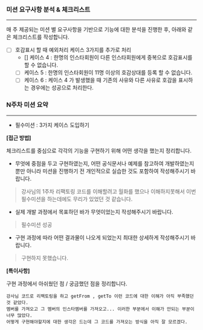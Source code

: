 ### 미션 요구사항 분석 & 체크리스트

---

매 주 제공되는 미션 별 요구사항을 기반으로 기능에 대한 분석을 진행한 후, 아래와 같은 체크리스트를 작성합니다.

- [ ] 호감표시 할 때 예외처리 케이스 3가지를 추가로 처리
    - [] 케이스 4 : 한명의 인스타회원이 다른 인스타회원에게 중복으로 호감표시를 할 수 없습니다.
    - [ ] 케이스 5 : 한명의 인스타회원이 11명 이상의 호감상대를 등록 할 수 없습니다.
    - [ ] 케이스 6 :  케이스 4 가 발생했을 때 기존의 사유와 다른 사유로 호감을 표시하는 경우에는 성공으로 처리한다.

### N주차 미션 요약

---

- 필수미션 : 3가지 케이스 도입하기

**[접근 방법]**

체크리스트를 중심으로 각각의 기능을 구현하기 위해 어떤 생각을 했는지 정리합니다.

- 무엇에 중점을 두고 구현하였는지, 어떤 공식문서나 예제를 참고하여 개발하였는지 뿐만 아니라 미션을 진행하기 전 개인적으로 실습한 것도 포함하여 작성해주시기 바랍니다.

> 강사님의 1주차 리팩토링 코드를 이해할려고 월화를 했으나 이해하지못해서 이번 필수미션을 하는데에도 무리가 있었던 것 같습니다.

- 실제 개발 과정에서 목표하던 바가 무엇이었는지 작성해주시기 바랍니다.

> 필수미션 성공

- 구현 과정에 따라 어떤 결과물이 나오게 되었는지 최대한 상세하게 작성해주시기 바랍니다.

> 구현하지 못했습니다.



**[특이사항]**

구현 과정에서 아쉬웠던 점 / 궁금했던 점을 정리합니다.

    강사님 코드로 리팩토링을 하고 getFrom , getTo 이런 코드에 대한 이해가 아직 부족했던 것 같았다.
    멤버를 가져오고 그 멤버의 인스타멤버를 가져오고... 이러한 부분에서 이해가 안되는 부분이 너무 많았다.
    어떻게 구현해야할지에 대한 생각은 드는데 그 코드를 가져오는 방식을 아직 잘 모르겠다.
